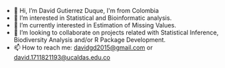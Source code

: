 - 👋 Hi, I’m David Gutierrez Duque, I'm from Colombia
- 👀 I’m interested in Statistical and Bioinformatic analysis.
- 🌱 I’m currently interested in Estimation of Missing Values.
- 💞️ I’m looking to collaborate on projects related with Statistical Inference, Biodiversity Analysis and/or R Package Development.
- 📫 How to reach me: davidgd2015@gmail.com or david.1711821193@ucaldas.edu.co 

<!---
davidbiol/davidbiol is a ✨ special ✨ repository because its `README.md` (this file) appears on your GitHub profile.
You can click the Preview link to take a look at your changes.
--->
